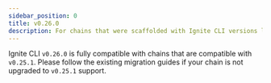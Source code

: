 ```yaml
---
sidebar_position: 0
title: v0.26.0
description: For chains that were scaffolded with Ignite CLI versions lower than v0.26.0. changes are required to use Ignite CLI v0.26.0.
---
```


Ignite CLI `v0.26.0` is fully compatible with chains that are compatible with `v0.25.1`.  Please follow the existing
migration guides if your chain is not upgraded to `v0.25.1` support.